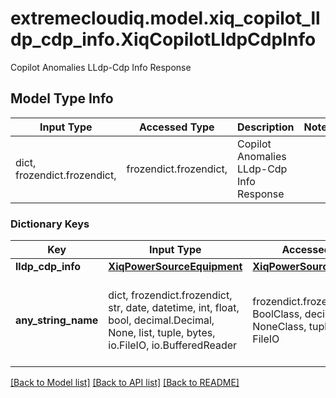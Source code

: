 # extremecloudiq.model.xiq_copilot_lldp_cdp_info.XiqCopilotLldpCdpInfo

Copilot Anomalies LLdp-Cdp Info Response

## Model Type Info
Input Type | Accessed Type | Description | Notes
------------ | ------------- | ------------- | -------------
dict, frozendict.frozendict,  | frozendict.frozendict,  | Copilot Anomalies LLdp-Cdp Info Response | 

### Dictionary Keys
Key | Input Type | Accessed Type | Description | Notes
------------ | ------------- | ------------- | ------------- | -------------
**lldp_cdp_info** | [**XiqPowerSourceEquipment**](XiqPowerSourceEquipment.md) | [**XiqPowerSourceEquipment**](XiqPowerSourceEquipment.md) |  | [optional] 
**any_string_name** | dict, frozendict.frozendict, str, date, datetime, int, float, bool, decimal.Decimal, None, list, tuple, bytes, io.FileIO, io.BufferedReader | frozendict.frozendict, str, BoolClass, decimal.Decimal, NoneClass, tuple, bytes, FileIO | any string name can be used but the value must be the correct type | [optional]

[[Back to Model list]](../../README.md#documentation-for-models) [[Back to API list]](../../README.md#documentation-for-api-endpoints) [[Back to README]](../../README.md)

